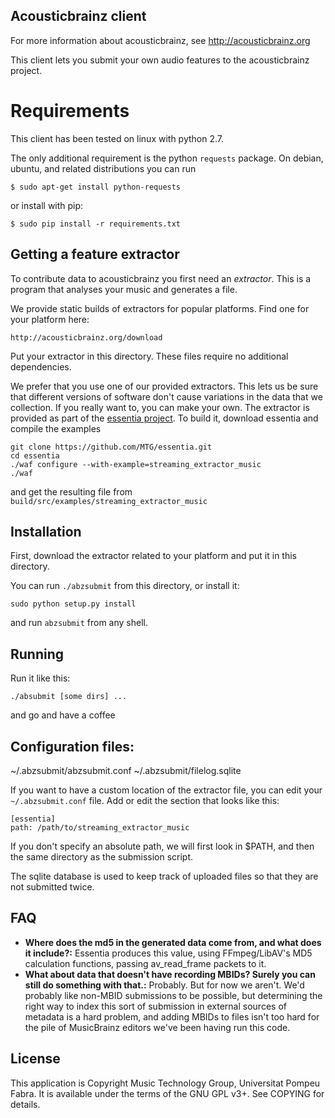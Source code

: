 Acousticbrainz client
---------------------

For more information about acousticbrainz, see http://acousticbrainz.org

This client lets you submit your own audio features to the acousticbrainz project.

Requirements
============

This client has been tested on linux with python 2.7.

The only additional requirement is the python `requests` package.
On debian, ubuntu, and related distributions you can run

    $ sudo apt-get install python-requests

or install with pip:

    $ sudo pip install -r requirements.txt


Getting a feature extractor
---------------------------
To contribute data to acousticbrainz you first need an _extractor_. This is a
program that analyses your music and generates a file.

We provide static builds of extractors for popular platforms. Find one
for your platform here:

    http://acousticbrainz.org/download

Put your extractor in this directory. These files require no additional dependencies.

We prefer that you use one of our provided extractors. This lets us be sure that different
versions of software don't cause variations in the data that we collection.
If you really want to, you can make your own.
The extractor is provided as part of the [essentia project](http://essentia.upf.edu/).
To build it, download essentia and compile the examples

    git clone https://github.com/MTG/essentia.git
    cd essentia
    ./waf configure --with-example=streaming_extractor_music
    ./waf

and get the resulting file from `build/src/examples/streaming_extractor_music`

Installation
------------

First, download the extractor related to your platform and put it in
this directory.

You can run `./abzsubmit` from this directory, or install it:

    sudo python setup.py install

and run `abzsubmit` from any shell.


Running
-------

Run it like this:

    ./absubmit [some dirs] ...

and go and have a coffee

Configuration files:
-------------------

~/.abzsubmit/abzsubmit.conf
~/.abzsubmit/filelog.sqlite

If you want to have a custom location of the extractor file, you can edit your
`~/.abzsubmit.conf` file. Add or edit the section that looks like this:

```
[essentia]
path: /path/to/streaming_extractor_music
```

If you don't specify an absolute path, we will first look in $PATH, and then
the same directory as the submission script.

The sqlite database is used to keep track of uploaded files so that they are
not submitted twice.

FAQ
---

* __Where does the md5 in the generated data come from, and what does it include?:__ Essentia produces this value, using FFmpeg/LibAV's MD5 calculation functions, passing av\_read\_frame packets to it.
* __What about data that doesn't have recording MBIDs? Surely you can still do something with that.:__ Probably. But for now we aren't. We'd probably like non-MBID submissions to be possible, but determining the right way to index this sort of submission in external sources of metadata is a hard problem, and adding MBIDs to files isn't too hard for the pile of MusicBrainz editors we've been having run this code.

License
-------
This application is Copyright Music Technology Group, Universitat Pompeu Fabra.
It is available under the terms of the GNU GPL v3+. See COPYING for details.
